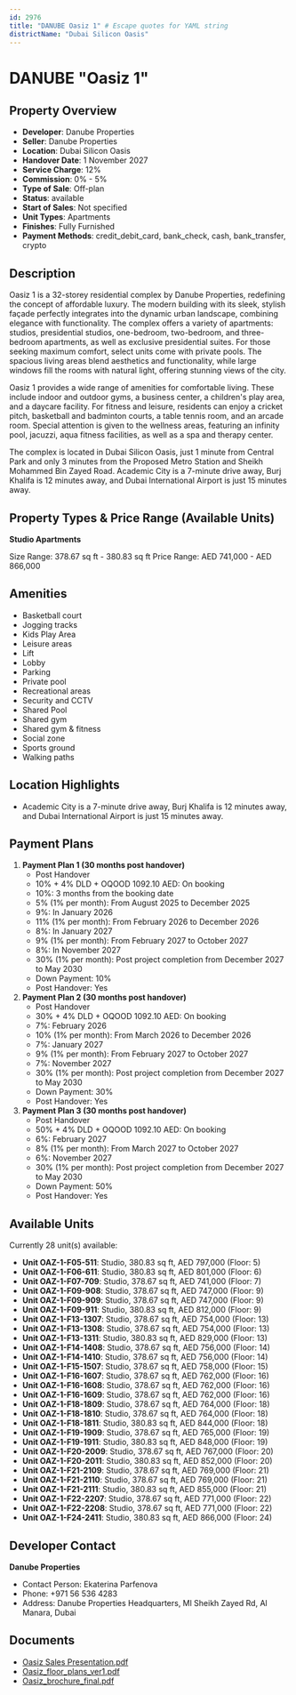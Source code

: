 ```yaml
---
id: 2976
title: "DANUBE Oasiz 1" # Escape quotes for YAML string
districtName: "Dubai Silicon Oasis"
---
```


# DANUBE "Oasiz 1"

## Property Overview
- **Developer**: Danube Properties
- **Seller**: Danube Properties
- **Location**: Dubai Silicon Oasis
- **Handover Date**: 1 November 2027
- **Service Charge**: 12%
- **Commission**: 0% - 5%
- **Type of Sale**: Off-plan
- **Status**: available
- **Start of Sales**: Not specified
- **Unit Types**: Apartments
- **Finishes**: Fully Furnished
- **Payment Methods**: credit_debit_card, bank_check, cash, bank_transfer, crypto

## Description
Oasiz 1 is a 32-storey residential complex by Danube Properties, redefining the concept of affordable luxury. The modern building with its sleek, stylish façade perfectly integrates into the dynamic urban landscape, combining elegance with functionality. The complex offers a variety of apartments: studios, presidential studios, one-bedroom, two-bedroom, and three-bedroom apartments, as well as exclusive presidential suites. For those seeking maximum comfort, select units come with private pools. The spacious living areas blend aesthetics and functionality, while large windows fill the rooms with natural light, offering stunning views of the city.

Oasiz 1 provides a wide range of amenities for comfortable living. These include indoor and outdoor gyms, a business center, a children's play area, and a daycare facility. For fitness and leisure, residents can enjoy a cricket pitch, basketball and badminton courts, a table tennis room, and an arcade room. Special attention is given to the wellness areas, featuring an infinity pool, jacuzzi, aqua fitness facilities, as well as a spa and therapy center.

The complex is located in Dubai Silicon Oasis, just 1 minute from Central Park and only 3 minutes from the Proposed Metro Station and Sheikh Mohammed Bin Zayed Road. Academic City is a 7-minute drive away, Burj Khalifa is 12 minutes away, and Dubai International Airport is just 15 minutes away.

## Property Types & Price Range (Available Units)
**Studio Apartments**

Size Range: 378.67 sq ft - 380.83 sq ft
Price Range: AED 741,000 - AED 866,000

## Amenities
- Basketball court
- Jogging tracks
- Kids Play Area
- Leisure areas
- Lift
- Lobby
- Parking
- Private pool
- Recreational areas
- Security and CCTV
- Shared Pool
- Shared gym
- Shared gym & fitness
- Social zone
- Sports ground
- Walking paths

## Location Highlights
- Academic City is a 7-minute drive away, Burj Khalifa is 12 minutes away, and Dubai International Airport is just 15 minutes away.

## Payment Plans
1. **Payment Plan 1 (30 months post handover)**
   - Post Handover
   - 10% + 4% DLD + OQOOD 1092.10 AED: On booking
   - 10%: 3 months from the booking date
   - 5% (1% per month): From August 2025 to December 2025
   - 9%: In January 2026
   - 11% (1% per month): From February 2026 to December 2026
   - 8%: In January 2027
   - 9% (1% per month): From February 2027 to October 2027
   - 8%: In November 2027
   - 30% (1% per month): Post project completion from December 2027 to May 2030
   - Down Payment: 10%
   - Post Handover: Yes
2. **Payment Plan 2 (30 months post handover)**
   - Post Handover
   - 30% + 4% DLD + OQOOD 1092.10 AED: On booking
   - 7%: February 2026
   - 10% (1% per month): From March 2026 to December 2026
   - 7%: January 2027
   - 9% (1% per month): From February 2027 to October 2027
   - 7%: November 2027
   - 30% (1% per month): Post project completion from December 2027 to May 2030
   - Down Payment: 30%
   - Post Handover: Yes
3. **Payment Plan 3 (30 months post handover)**
   - Post Handover
   - 50% + 4% DLD + OQOOD 1092.10 AED: On booking
   - 6%: February 2027
   - 8% (1% per month): From March 2027 to October 2027
   - 6%: November 2027
   - 30% (1% per month): Post project completion from December 2027 to May 2030
   - Down Payment: 50%
   - Post Handover: Yes

## Available Units
Currently 28 unit(s) available:
- **Unit OAZ-1-F05-511**: Studio, 380.83 sq ft, AED 797,000 (Floor: 5)
- **Unit OAZ-1-F06-611**: Studio, 380.83 sq ft, AED 801,000 (Floor: 6)
- **Unit OAZ-1-F07-709**: Studio, 378.67 sq ft, AED 741,000 (Floor: 7)
- **Unit OAZ-1-F09-908**: Studio, 378.67 sq ft, AED 747,000 (Floor: 9)
- **Unit OAZ-1-F09-909**: Studio, 378.67 sq ft, AED 747,000 (Floor: 9)
- **Unit OAZ-1-F09-911**: Studio, 380.83 sq ft, AED 812,000 (Floor: 9)
- **Unit OAZ-1-F13-1307**: Studio, 378.67 sq ft, AED 754,000 (Floor: 13)
- **Unit OAZ-1-F13-1308**: Studio, 378.67 sq ft, AED 754,000 (Floor: 13)
- **Unit OAZ-1-F13-1311**: Studio, 380.83 sq ft, AED 829,000 (Floor: 13)
- **Unit OAZ-1-F14-1408**: Studio, 378.67 sq ft, AED 756,000 (Floor: 14)
- **Unit OAZ-1-F14-1410**: Studio, 378.67 sq ft, AED 756,000 (Floor: 14)
- **Unit OAZ-1-F15-1507**: Studio, 378.67 sq ft, AED 758,000 (Floor: 15)
- **Unit OAZ-1-F16-1607**: Studio, 378.67 sq ft, AED 762,000 (Floor: 16)
- **Unit OAZ-1-F16-1608**: Studio, 378.67 sq ft, AED 762,000 (Floor: 16)
- **Unit OAZ-1-F16-1609**: Studio, 378.67 sq ft, AED 762,000 (Floor: 16)
- **Unit OAZ-1-F18-1809**: Studio, 378.67 sq ft, AED 764,000 (Floor: 18)
- **Unit OAZ-1-F18-1810**: Studio, 378.67 sq ft, AED 764,000 (Floor: 18)
- **Unit OAZ-1-F18-1811**: Studio, 380.83 sq ft, AED 844,000 (Floor: 18)
- **Unit OAZ-1-F19-1909**: Studio, 378.67 sq ft, AED 765,000 (Floor: 19)
- **Unit OAZ-1-F19-1911**: Studio, 380.83 sq ft, AED 848,000 (Floor: 19)
- **Unit OAZ-1-F20-2009**: Studio, 378.67 sq ft, AED 767,000 (Floor: 20)
- **Unit OAZ-1-F20-2011**: Studio, 380.83 sq ft, AED 852,000 (Floor: 20)
- **Unit OAZ-1-F21-2109**: Studio, 378.67 sq ft, AED 769,000 (Floor: 21)
- **Unit OAZ-1-F21-2110**: Studio, 378.67 sq ft, AED 769,000 (Floor: 21)
- **Unit OAZ-1-F21-2111**: Studio, 380.83 sq ft, AED 855,000 (Floor: 21)
- **Unit OAZ-1-F22-2207**: Studio, 378.67 sq ft, AED 771,000 (Floor: 22)
- **Unit OAZ-1-F22-2208**: Studio, 378.67 sq ft, AED 771,000 (Floor: 22)
- **Unit OAZ-1-F24-2411**: Studio, 380.83 sq ft, AED 866,000 (Floor: 24)

## Developer Contact
**Danube Properties**
- Contact Person: Ekaterina Parfenova
- Phone: +971 56 536 4283
- Address: Danube Properties Headquarters, Ml Sheikh Zayed Rd, Al Manara, Dubai

## Documents
- [Oasiz Sales Presentation.pdf](https://cdn.geniemap.net/2024/09/10/yLmt9ezXE6fD0uZGlodyKpSfrnnSHQ9paqlYvm7M.pdf)
- [Oasiz_floor_plans_ver1.pdf](https://cdn.geniemap.net/2024/09/13/xbwdfQqVoyVu2Y19EptRM5n5WCTi4rUmbQYPe4lU.pdf)
- [Oasiz_brochure_final.pdf](https://cdn.geniemap.net/2024/09/16/bbTn8QVEWGRpmtN8EF8YZAifolAxeNreOrYBZU9A.pdf)
